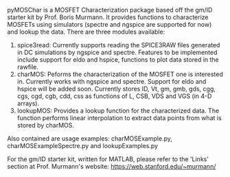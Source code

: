 pyMOSChar is a MOSFET Characterization package based off the gm/ID starter kit
by Prof. Boris Murmann. It provides functions to characterize MOSFETs using
simulators (spectre and ngspice are supported for now) and lookup the data.
There are three modules available:

   1. spice3read: Currently supports reading the SPICE3RAW files generated in DC
simulations by ngspice and spectre. Features to be implemented include support
for eldo and hspice, functions to plot data stored in the rawfile.
   2. charMOS: Peforms the characterization of the MOSFET one is interested in. 
Currently works with ngspice and spectre. Support for eldo and hspice will be 
added soon. Currently stores ID, Vt, gm, gmb, gds, cgg, cgs, cgd, cgb, cdd, css
as functions of L, CSB, VDS and VGS (in 4-D arrays).
  3. lookupMOS: Provides a lookup function for the characterized data. The 
function performs linear interpolation to extract data points from what is 
stored by charMOS.

Also contained are usage examples: charMOSExample.py, charMOSExampleSpectre.py 
and lookupExamples.py

For the gm/ID starter kit, written for MATLAB, please refer to the 'Links'
section at Prof. Murmann's website: https://web.stanford.edu/~murmann/
